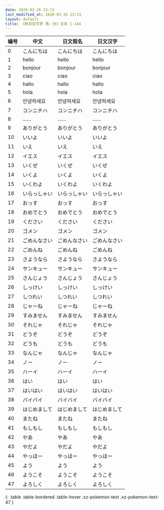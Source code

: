 ```yaml
---
date: 2020-03-26 23:13
last_modified_at: 2020-03-26 23:13
layout: default
title: 《精灵宝可梦 黑／白》文本 1-144
---
```

| 编号 | 中文 | 日文假名 | 日文汉字 |
| ---- | ---- | ---- | --- |
| 0 | こんにちは | こんにちは | こんにちは |
| 1 | hello | hello | hello |
| 2 | bonjour | bonjour | bonjour |
| 3 | ciao | ciao | ciao |
| 4 | hallo | hallo | hallo |
| 5 | hola | hola | hola |
| 6 | 안녕하세요 | 안녕하세요 | 안녕하세요 |
| 7 | コンニチハ | コンニチハ | コンニチハ |
| 8 | …… | …… | …… |
| 9 | ありがとう | ありがとう | ありがとう |
| 10 | いいよ | いいよ | いいよ |
| 11 | いえ | いえ | いえ |
| 12 | イエス | イエス | イエス |
| 13 | いくぜ | いくぜ | いくぜ |
| 14 | いくよ | いくよ | いくよ |
| 15 | いくわよ | いくわよ | いくわよ |
| 16 | いらっしゃい | いらっしゃい | いらっしゃい |
| 17 | おっす | おっす | おっす |
| 18 | おめでとう | おめでとう | おめでとう |
| 19 | ください | ください | ください |
| 20 | ゴメン | ゴメン | ゴメン |
| 21 | ごめんなさい | ごめんなさい | ごめんなさい |
| 22 | ごめんね | ごめんね | ごめんね |
| 23 | さようなら | さようなら | さようなら |
| 24 | サンキュー | サンキュー | サンキュー |
| 25 | さんじょう | さんじょう | さんじょう |
| 26 | しっけい | しっけい | しっけい |
| 27 | しつれい | しつれい | しつれい |
| 28 | じゃーね | じゃーね | じゃーね |
| 29 | すみません | すみません | すみません |
| 30 | それじゃ | それじゃ | それじゃ |
| 31 | どうぞ | どうぞ | どうぞ |
| 32 | どうも | どうも | どうも |
| 33 | なんじゃ | なんじゃ | なんじゃ |
| 34 | ノー | ノー | ノー |
| 35 | ハーイ | ハーイ | ハーイ |
| 36 | はい | はい | はい |
| 37 | はいはい | はいはい | はいはい |
| 38 | バイバイ | バイバイ | バイバイ |
| 39 | はじめまして | はじめまして | はじめまして |
| 40 | またね | またね | またね |
| 41 | もしもし | もしもし | もしもし |
| 42 | やあ | やあ | やあ |
| 43 | やだよ | やだよ | やだよ |
| 44 | やっほー | やっほー | やっほー |
| 45 | よう | よう | よう |
| 46 | ようこそ | ようこそ | ようこそ |
| 47 | よろしく | よろしく | よろしく |
{: .table .table-bordered .table-hover .xz-pokemon-text .xz-pokemon-text-47 }